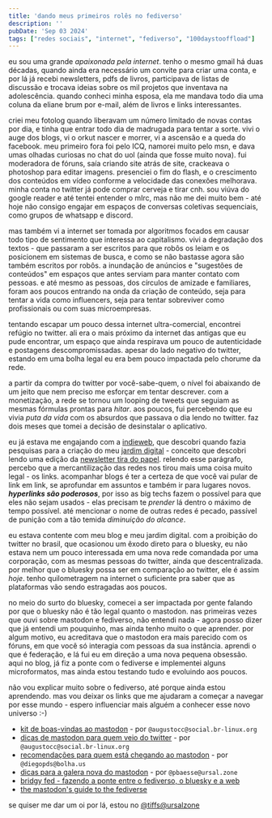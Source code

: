 ```yaml
---
title: 'dando meus primeiros rolês no fediverso'
description: ''
pubDate: 'Sep 03 2024'
tags: ["redes sociais", "internet", "fediverso", "100daystooffload"]
---
```

eu sou uma grande *apaixonada pela internet*. tenho o mesmo gmail há duas décadas, quando ainda era necessário um convite para criar uma conta, e por lá já recebi newsletters, pdfs de livros, participava de listas de discussão e trocava ideias sobre os mil projetos que inventava na adolescência. quando conheci minha esposa, ela me mandava todo dia uma coluna da eliane brum por e-mail, além de livros e links interessantes.

criei meu fotolog quando liberavam um número limitado de novas contas por dia, e tinha que entrar todo dia de madrugada para tentar a sorte. vivi o auge dos blogs, vi o orkut nascer e morrer, vi a ascensão e a queda do facebook. meu primeiro fora foi pelo ICQ, namorei muito pelo msn, e dava umas olhadas curiosas no chat do uol (ainda que fosse muito nova). fui moderadora de fóruns, saía criando site atrás de site, crackeava o photoshop para editar imagens. presenciei o fim do flash, e o crescimento dos conteúdos em vídeo conforme a velocidade das conexões melhorava. minha conta no twitter já pode comprar cerveja e tirar cnh. sou viúva do google reader e até tentei entender o mIrc, mas não me dei muito bem - até hoje não consigo engajar em espaços de conversas coletivas sequenciais, como grupos de whatsapp e discord.

mas também vi a internet ser tomada por algoritmos focados em causar todo tipo de sentimento que interessa ao capitalismo. vivi a degradação dos textos - que passaram a ser escritos para que robôs os leiam e os posicionem em sistemas de busca, e como se não bastasse agora são também escritos por robôs. a inundação de anúncios e "sugestões de conteúdos" em espaços que antes serviam para manter contato com pessoas. e até mesmo as pessoas, dos círculos de amizade e familiares, foram aos poucos entrando na onda da criação de conteúdo, seja para tentar a vida como influencers, seja para tentar sobreviver como profissionais ou com suas microempresas.

tentando escapar um pouco dessa internet ultra-comercial, encontrei refúgio no twitter. ali era o mais próximo da internet das antigas que eu pude encontrar, um espaço que ainda respirava um pouco de autenticidade e postagens descompromissadas. apesar do lado negativo do twitter, estando em uma bolha legal eu era bem pouco impactada pelo chorume da rede.

a partir da compra do twitter por você-sabe-quem, o nível foi abaixando de um jeito que nem preciso me esforçar em tentar descrever. com a monetização, a rede se tornou um looping de tweets que seguiam as mesmas fórmulas prontas para *hitar*. aos poucos, fui percebendo que eu vivia *puta da vida* com os absurdos que passava o dia lendo no twitter. faz dois meses que tomei a decisão de desinstalar o aplicativo.

eu já estava me engajando com a [indieweb](https://indieweb.org), que descobri quando fazia pesquisas para a criação do meu [jardim digital](https://wiki.tiffs.dev) - conceito que descobri lendo uma edição da [newsletter tira do papel](https://tiradopapel.substack.com/). relendo esse parágrafo, percebo que a mercantilização das redes nos tirou mais uma coisa muito legal - os links. acompanhar blogs é ter a certeza de que você vai pular de link em link, se aprofundar em assuntos e também ir para lugares novos. ***hyperlinks são poderosos***, por isso as big techs fazem o possível para que eles não sejam usados - elas precisam te *prender* lá dentro o máximo de tempo possível. até mencionar o nome de outras redes é pecado, passível de punição com a tão temida *diminuição do alcance*.

eu estava contente com meu blog e meu jardim digital. com a proibição do twitter no brasil, que ocasionou um êxodo direto para o bluesky, eu não estava nem um pouco interessada em uma nova rede comandada por uma corporação, com as mesmas pessoas do twitter, ainda que descentralizada. por melhor que o bluesky possa ser em comparação ao twitter, ele é assim *hoje*. tenho quilometragem na internet o suficiente pra saber que as plataformas vão sendo estragadas aos poucos.

no meio do surto do bluesky, comecei a ser impactada por gente falando por que o bluesky não é tão legal quanto o mastodon. nas primeiras vezes que ouvi sobre mastodon e fediverso, não entendi nada - agora posso dizer que já entendi um pouquinho, mas ainda tenho muito o que aprender. por algum motivo, eu acreditava que o mastodon era mais parecido com os fóruns, em que você só interagia com pessoas da sua instância. aprendi o que é federação, e lá fui eu em direção a uma nova pequena obsessão. aqui no blog, já fiz a ponte com o fediverse e implementei alguns microformatos, mas ainda estou testando tudo e evoluindo aos poucos.

não vou explicar muito sobre o fediverso, até porque ainda estou aprendendo. mas vou deixar os links que me ajudaram a começar a navegar por esse mundo - espero influenciar mais alguém a conhecer esse novo universo :-)

- [kit de boas-vindas ao mastodon](https://social.br-linux.org/@augustocc/110152361513063938) - por `@augustocc@social.br-linux.org`
- [dicas de mastodon para quem veio do twitter](hhttps://social.br-linux.org/@augustocc/110238313464659826) - por `@augustocc@social.br-linux.org`
- [recomendações para quem está chegando ao mastodon](https://bolha.us/@diegopds/113058227322541448) - por `@diegopds@bolha.us`
- [dicas para a galera nova do mastodon](https://ursal.zone/@pbaesse/112282366828058260) - por `@pbaesse@ursal.zone`
- [bridgy fed - fazendo a ponte entre o fediverso, o bluesky e a web](https://fed.brid.gy/docs) 
- [the mastodon's guide to the fediverse](https://controlaltdelete.technology/articles/the-mastodons-guide-to-the-fediverse.html)

se quiser me dar um oi por lá, estou no [@tiffs@ursalzone](https://ursal.zone/@tiffs)